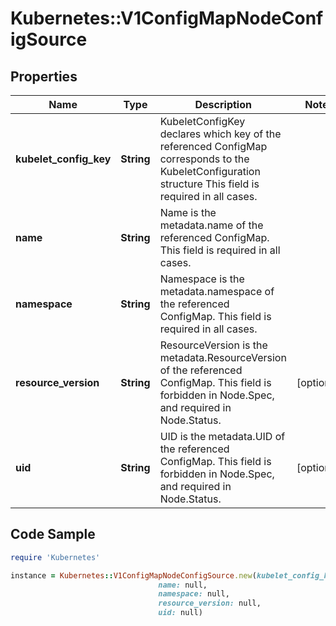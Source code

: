 # Kubernetes::V1ConfigMapNodeConfigSource

## Properties

Name | Type | Description | Notes
------------ | ------------- | ------------- | -------------
**kubelet_config_key** | **String** | KubeletConfigKey declares which key of the referenced ConfigMap corresponds to the KubeletConfiguration structure This field is required in all cases. | 
**name** | **String** | Name is the metadata.name of the referenced ConfigMap. This field is required in all cases. | 
**namespace** | **String** | Namespace is the metadata.namespace of the referenced ConfigMap. This field is required in all cases. | 
**resource_version** | **String** | ResourceVersion is the metadata.ResourceVersion of the referenced ConfigMap. This field is forbidden in Node.Spec, and required in Node.Status. | [optional] 
**uid** | **String** | UID is the metadata.UID of the referenced ConfigMap. This field is forbidden in Node.Spec, and required in Node.Status. | [optional] 

## Code Sample

```ruby
require 'Kubernetes'

instance = Kubernetes::V1ConfigMapNodeConfigSource.new(kubelet_config_key: null,
                                 name: null,
                                 namespace: null,
                                 resource_version: null,
                                 uid: null)
```


